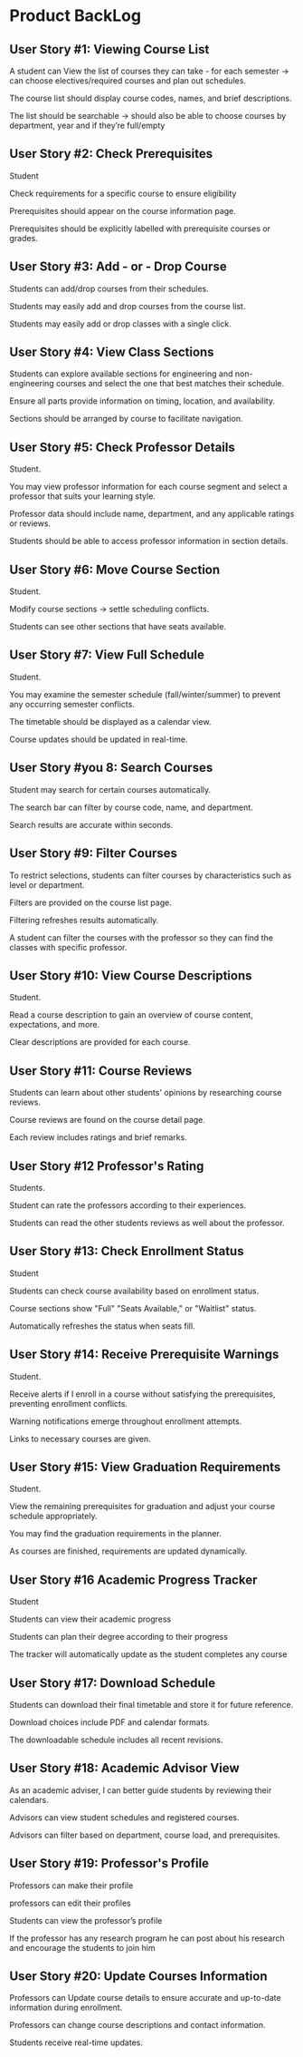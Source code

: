 
#  Product BackLog
## User Story #1: Viewing Course List 

A student can View the list of courses they can take - for each semester → can choose electives/required courses and plan out schedules.

 The course list should display course codes, names, and brief descriptions.

 The list should be searchable → should also be able to choose courses by department, year and if they’re full/empty

## User Story #2: Check Prerequisites
Student

Check requirements for a specific course to ensure eligibility

Prerequisites should appear on the course information page.

Prerequisites should be explicitly labelled with prerequisite courses or grades.


## User Story #3: Add - or - Drop Course
Students can add/drop courses from their schedules.

Students may easily add and drop courses from the course list.

Students may easily add or drop classes with a single click.


## User Story #4: View Class Sections
Students can explore available sections for engineering and non-engineering courses and select the one that best matches their schedule.

Ensure all parts provide information on timing, location, and availability.

Sections should be arranged by course to facilitate navigation.


## User Story #5: Check Professor Details
Student.

You may view professor information for each course segment and select a professor that suits your learning style.

Professor data should include name, department, and any applicable ratings or reviews.

Students should be able to access professor information in section details.


## User Story #6: Move Course Section
Student.

Modify course sections → settle scheduling conflicts.

Students can see other sections that have seats available.


## User Story #7: View Full Schedule
Student.

You may examine the semester schedule (fall/winter/summer) to prevent any occurring semester conflicts.

The timetable should be displayed as a calendar view.

Course updates should be updated in real-time.


## User Story #you 8: Search Courses
Student may search for certain courses automatically.

The search bar can filter by course code, name, and department.

Search results are accurate within seconds.


## User Story #9: Filter Courses
To restrict selections, students can filter courses by characteristics such as level or department.

Filters are provided on the course list page.

Filtering refreshes results automatically.

A student can filter the courses with the professor so they can find the classes with specific professor.


## User Story #10: View Course Descriptions
Student.

Read a course description to gain an overview of course content, expectations, and more.

Clear descriptions are provided for each course.


## User Story #11: Course Reviews
Students can learn about other students' opinions by researching course reviews.

Course reviews are found on the course detail page.

Each review includes ratings and brief remarks.


## User Story #12 Professor's Rating
Students.

Student can rate the professors according to their experiences.

Students can read the other students reviews as well about the professor.


## User Story #13: Check Enrollment Status
Student

Students can check course availability based on enrollment status.

Course sections show "Full" "Seats Available," or "Waitlist" status.

Automatically refreshes the status when seats fill.


## User Story #14: Receive Prerequisite Warnings
Student.

Receive alerts if I enroll in a course without satisfying the prerequisites, preventing enrollment conflicts.

Warning notifications emerge throughout enrollment attempts.

Links to necessary courses are given.


## User Story #15: View Graduation Requirements
Student.

View the remaining prerequisites for graduation and adjust your course schedule appropriately.

You may find the graduation requirements in the planner.

As courses are finished, requirements are updated dynamically.


## User Story #16 Academic Progress Tracker
Student

Students can view their academic progress

Students can plan their degree according to their progress

The tracker will automatically update as the student completes any course

## User Story #17: Download Schedule
Students can download their final timetable and store it for future reference.

Download choices include PDF and calendar formats.

The downloadable schedule includes all recent revisions.


## User Story #18: Academic Advisor View
As an academic adviser, I can better guide students by reviewing their calendars.

Advisors can view student schedules and registered courses.

Advisors can filter based on department, course load, and prerequisites.


## User Story #19: Professor's Profile
Professors can make their profile

professors can edit their profiles

Students can view the professor’s profile

If the professor has any research program he can post about his research  and encourage the students to join him



## User Story #20: Update Courses Information
Professors can Update course details to ensure accurate and up-to-date information during enrollment.

Professors can change course descriptions and contact information.

Students receive real-time updates.

